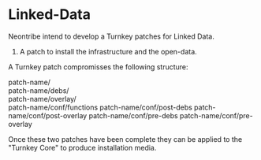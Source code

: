 Linked-Data
===========

Neontribe intend to develop a Turnkey patches for Linked Data.

1) A patch to install the infrastructure and the open-data.  

A Turnkey patch compromisses the following structure:

patch-name/  
patch-name/debs/  
patch-name/overlay/  
patch-name/conf/functions
patch-name/conf/post-debs
patch-name/conf/post-overlay
patch-name/conf/pre-debs
patch-name/conf/pre-overlay

Once these two patches have been complete they can be applied to the "Turnkey Core" to produce installation media.
